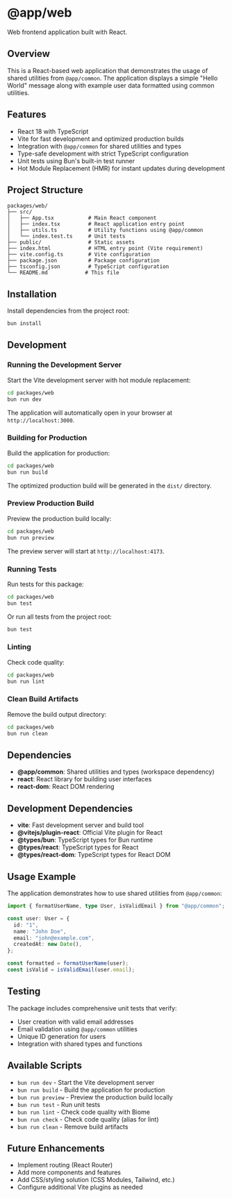 # @app/web

Web frontend application built with React.

## Overview

This is a React-based web application that demonstrates the usage of shared utilities from `@app/common`. The application displays a simple "Hello World" message along with example user data formatted using common utilities.

## Features

- React 18 with TypeScript
- Vite for fast development and optimized production builds
- Integration with `@app/common` for shared utilities and types
- Type-safe development with strict TypeScript configuration
- Unit tests using Bun's built-in test runner
- Hot Module Replacement (HMR) for instant updates during development

## Project Structure

```
packages/web/
├── src/
│   ├── App.tsx           # Main React component
│   ├── index.tsx         # React application entry point
│   ├── utils.ts          # Utility functions using @app/common
│   └── index.test.ts     # Unit tests
├── public/               # Static assets
├── index.html            # HTML entry point (Vite requirement)
├── vite.config.ts        # Vite configuration
├── package.json          # Package configuration
├── tsconfig.json         # TypeScript configuration
└── README.md            # This file
```

## Installation

Install dependencies from the project root:

```bash
bun install
```

## Development

### Running the Development Server

Start the Vite development server with hot module replacement:

```bash
cd packages/web
bun run dev
```

The application will automatically open in your browser at `http://localhost:3000`.

### Building for Production

Build the application for production:

```bash
cd packages/web
bun run build
```

The optimized production build will be generated in the `dist/` directory.

### Preview Production Build

Preview the production build locally:

```bash
cd packages/web
bun run preview
```

The preview server will start at `http://localhost:4173`.

### Running Tests

Run tests for this package:

```bash
cd packages/web
bun test
```

Or run all tests from the project root:

```bash
bun test
```

### Linting

Check code quality:

```bash
cd packages/web
bun run lint
```

### Clean Build Artifacts

Remove the build output directory:

```bash
cd packages/web
bun run clean
```

## Dependencies

- **@app/common**: Shared utilities and types (workspace dependency)
- **react**: React library for building user interfaces
- **react-dom**: React DOM rendering

## Development Dependencies

- **vite**: Fast development server and build tool
- **@vitejs/plugin-react**: Official Vite plugin for React
- **@types/bun**: TypeScript types for Bun runtime
- **@types/react**: TypeScript types for React
- **@types/react-dom**: TypeScript types for React DOM

## Usage Example

The application demonstrates how to use shared utilities from `@app/common`:

```typescript
import { formatUserName, type User, isValidEmail } from "@app/common";

const user: User = {
  id: "1",
  name: "John Doe",
  email: "john@example.com",
  createdAt: new Date(),
};

const formatted = formatUserName(user);
const isValid = isValidEmail(user.email);
```

## Testing

The package includes comprehensive unit tests that verify:

- User creation with valid email addresses
- Email validation using `@app/common` utilities
- Unique ID generation for users
- Integration with shared types and functions

## Available Scripts

- `bun run dev` - Start the Vite development server
- `bun run build` - Build the application for production
- `bun run preview` - Preview the production build locally
- `bun run test` - Run unit tests
- `bun run lint` - Check code quality with Biome
- `bun run check` - Check code quality (alias for lint)
- `bun run clean` - Remove build artifacts

## Future Enhancements

- Implement routing (React Router)
- Add more components and features
- Add CSS/styling solution (CSS Modules, Tailwind, etc.)
- Configure additional Vite plugins as needed
